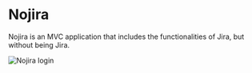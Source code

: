 # Nojira

Nojira is an MVC application that includes the functionalities of Jira, but without being Jira.

<image src="frontend/docs/mockups/login.png" alt="Nojira login">
